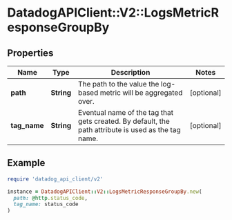 # DatadogAPIClient::V2::LogsMetricResponseGroupBy

## Properties

| Name         | Type       | Description                                                                                         | Notes      |
| ------------ | ---------- | --------------------------------------------------------------------------------------------------- | ---------- |
| **path**     | **String** | The path to the value the log-based metric will be aggregated over.                                 | [optional] |
| **tag_name** | **String** | Eventual name of the tag that gets created. By default, the path attribute is used as the tag name. | [optional] |

## Example

```ruby
require 'datadog_api_client/v2'

instance = DatadogAPIClient::V2::LogsMetricResponseGroupBy.new(
  path: @http.status_code,
  tag_name: status_code
)
```
